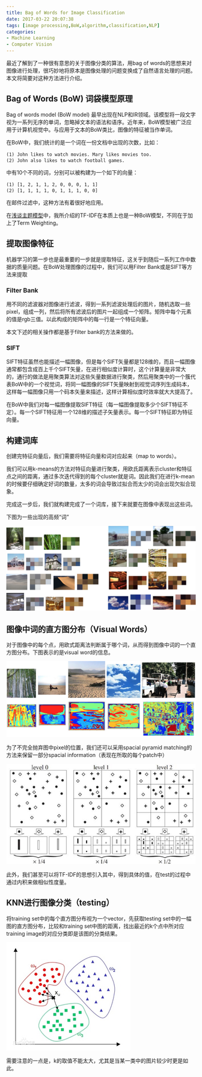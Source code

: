 ```yaml
---
title: Bag of Words for Image Classification
date: 2017-03-22 20:07:38
tags: [image processing,BoW,algorithm,classification,NLP]
categories: 
- Machine Learning
- Computer Vision
---
```


最近了解到了一种很有意思的关于图像分类的算法，用bag of words的思想来对图像进行处理，很巧妙地将原本是图像处理的问题变换成了自然语言处理的问题。本文将简要对这种方法进行介绍。
<!-- more -->

## Bag of Words (BoW) 词袋模型原理
Bag of words model (BoW model) 最早出现在NLP和IR领域。该模型将一段文字视为一系列无序的单词，忽略掉文本的语法和语序。近年来，BoW模型被广泛应用于计算机视觉中。与应用于文本的BoW类比，图像的特征被当作单词。


在BoW中，我们统计的是一个词在一份文档中出现的次数，比如：

```
(1) John likes to watch movies. Mary likes movies too.
(2) John also likes to watch football games.
```

中有10个不同的词，分别可以被构建为一个如下的向量：

```
(1) [1, 2, 1, 1, 2, 0, 0, 0, 1, 1] 
(2) [1, 1, 1, 1, 0, 1, 1, 1, 0, 0] 
```

在邮件过滤中，这种方法有着很好地应用。

在[浅谈主题模型](https://tianyuh.com/2017/03/28/%E6%B5%85%E8%B0%88%E4%B8%BB%E9%A2%98%E6%A8%A1%E5%9E%8B%EF%BC%88%E4%B8%80%EF%BC%89/)中，我所介绍的TF-IDF在本质上也是一种BoW模型，不同在于加上了Term Weighting。


## 提取图像特征
机器学习的第一步也是最重要的一步就是提取特征，这关乎到随后一系列工作中数据的质量问题。在BoW处理图像的过程中，我们可以用Filter Bank或是SIFT等方法来提取

### Filter Bank
用不同的滤波器对图像进行滤波，得到一系列滤波处理后的图片，随机选取一些pixel，组成一列，然后将所有滤波后的图片一起组成一个矩阵。矩阵中每个元素的值是rgb三值。以此构成的矩阵中的每一行是一个特征向量。

本文下述的相关操作都是基于filter bank的方法来做的。

### SIFT
SIFT特征虽然也能描述一幅图像，但是每个SIFT矢量都是128维的，而且一幅图像通常都包含成百上千个SIFT矢量，在进行相似度计算时，这个计算量是非常大的，通行的做法是用聚类算法对这些矢量数据进行聚类，然后用聚类中的一个簇代表BoW中的一个视觉词，将同一幅图像的SIFT矢量映射到视觉词序列生成码本，这样每一幅图像只用一个码本矢量来描述，这样计算相似度时效率就大大提高了。

在BoW中我们对每一幅图像提取SIFT特征（每一幅图像提取多少个SIFT特征不定）。每一个SIFT特征用一个128维的描述子矢量表示。每一个SIFT特征即为特征向量。

## 构建词库
创建完特征向量后，我们需要将特征向量和词对应起来（map to words）。

我们可以用k-means的方法对特征向量进行聚类，用欧氏距离表示cluster和特征点之间的距离，通过多次迭代得到的每个cluster就是词。因此我们在进行k-mean的时候要仔细确定好词的数量，太多的词会导致过拟合而太少的词会出现欠拟合现象。

完成这一步后，我们就构建完成了一个词库，接下来就要在图像中表现出这些词。

下图为一些出现的高频“词”

![](/images/old-resources/14901949601534.jpg)


## 图像中词的直方图分布（Visual Words）
对于图像中的每个点，用欧式距离法判断属于哪个词，从而得到图像中词的一个直方图分布。下图表示的是visual word的信息。

![](/images/old-resources/14901947887360.jpg)


为了不完全抛弃图中pixel的位置，我们还可以采用spacial pyramid matching的方法来保留一部分spacial information（表现在所取的每个patch中）

![](/images/old-resources/14901945203509.jpg)


此外，我们甚至可以将TF-IDF的思想引入其中，得到具体的值，在test的过程中通过内积来做相似性度量。

## KNN进行图像分类（testing）
将training set中的每个直方图分布视为一个vector，先获取testing set中的一幅图的直方图分布，比较和training set中图的距离，找出最近的k个点中所对应training image的对应分类即是该图的分类结果。

![](/images/old-resources/14901944615694.jpg)


需要注意的一点是，k的取值不能太大，尤其是当某一类中的图片较少时更是如此。



